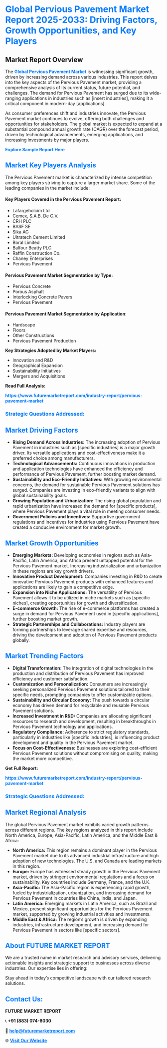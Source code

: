 <h1 style="color: #007BFF;">Global Pervious Pavement Market Report 2025-2033: Driving Factors, Growth Opportunities, and Key Players</h1>

<section id="overview">
<h2>Market Report Overview</h2>
<p>The <a href="https://www.futuremarketreport.com/industry-report/pervious-pavement-market" style="color: #007BFF; text-decoration: none;"><strong>Global Pervious Pavement Market</strong></a> is witnessing significant growth, driven by increasing demand across various industries. This report delves into the key aspects of the Pervious Pavement market, providing a comprehensive analysis of its current status, future potential, and challenges. The demand for Pervious Pavement has surged due to its wide-ranging applications in industries such as [insert industries], making it a critical component in modern-day [applications].</p>
<p>As consumer preferences shift and industries innovate, the Pervious Pavement market continues to evolve, offering both challenges and opportunities for stakeholders. The global market is expected to expand at a substantial compound annual growth rate (CAGR) over the forecast period, driven by technological advancements, emerging applications, and increasing investments by major players.</p>
</section>

<section id="overview">
<p><a href="https://www.futuremarketreport.com/request-sample/reportId=110615" style="color: #007BFF; text-decoration: none;"><strong>Explore Sample Report Here</strong></a></p>
</section>

<section id="key-players">
<h2 style="color: #007BFF;">Market Key Players Analysis</h2>
<p>The Pervious Pavement market is characterized by intense competition among key players striving to capture a larger market share. Some of the leading companies in the market include:</p>
<h4>Key Players Covered in the Pervious Pavement Report:</h4>
<ul><li>Lafargeholcim Ltd</li><li>Cemex, S.A.B. De C.V.</li><li>CRH PLC</li><li>BASF SE</li><li>Sika AG</li><li>Ultratech Cement Limited</li><li>Boral Limited</li><li>Balfour Beatty PLC</li><li>Raffin Construction Co.</li><li>Chaney Enterprises</li><li>Pervious Pavement</li></ul>
<h4>Pervious Pavement Market Segmentation by Type:</h4>
<ul><li>Pervious Concrete</li><li>Porous Asphalt</li><li>Interlocking Concrete Pavers</li><li>Pervious Pavement</li></ul>

<h4>Pervious Pavement Market Segmentation by Application:</h4>
<ul><li>Hardscape</li><li>Floors</li><li>Other Constructions</li><li>Pervious Pavement Production</li></ul>
<p><strong>Key Strategies Adopted by Market Players:</strong></p>
<ul>
<li>Innovation and R&D</li>
<li>Geographical Expansion</li>
<li>Sustainability Initiatives</li>
<li>Mergers and Acquisitions</li>
</ul>
</section>

<section>
<p><strong>Read Full Analysis: </strong></p><a href="https://www.futuremarketreport.com/industry-report/pervious-pavement-market" style="color: #007BFF; text-decoration: none;"><strong>https://www.futuremarketreport.com/industry-report/pervious-pavement-market</strong></a>
<h3 style="color: #007BFF;">Strategic Questions Addressed:</h3>
</section>

<section id="driving-factors">
<h2 style="color: #007BFF;">Market Driving Factors</h2>
<ul>
<li><strong>Rising Demand Across Industries:</strong> The increasing adoption of Pervious Pavement in industries such as [specific industries] is a major growth driver. Its versatile applications and cost-effectiveness make it a preferred choice among manufacturers.</li>
<li><strong>Technological Advancements:</strong> Continuous innovations in production and application technologies have enhanced the efficiency and performance of Pervious Pavement, further boosting market demand.</li>
<li><strong>Sustainability and Eco-Friendly Initiatives:</strong> With growing environmental concerns, the demand for sustainable Pervious Pavement solutions has surged. Companies are investing in eco-friendly variants to align with global sustainability goals.</li>
<li><strong>Growing Population and Urbanization:</strong> The rising global population and rapid urbanization have increased the demand for [specific products], where Pervious Pavement plays a vital role in meeting consumer needs.</li>
<li><strong>Government Policies and Incentives:</strong> Supportive government regulations and incentives for industries using Pervious Pavement have created a conducive environment for market growth.</li>
</ul>
</section>

<section id="growth-opportunities">
<h2 style="color: #007BFF;">Market Growth Opportunities</h2>
<ul>
<li><strong>Emerging Markets:</strong> Developing economies in regions such as Asia-Pacific, Latin America, and Africa present untapped potential for the Pervious Pavement market. Increasing industrialization and urbanization in these regions are key growth drivers.</li>
<li><strong>Innovative Product Development:</strong> Companies investing in R&D to create innovative Pervious Pavement products with enhanced features and applications are likely to gain a competitive edge.</li>
<li><strong>Expansion into Niche Applications:</strong> The versatility of Pervious Pavement allows it to be utilized in niche markets such as [specific niches], creating opportunities for growth and diversification.</li>
<li><strong>E-commerce Growth:</strong> The rise of e-commerce platforms has created a surge in demand for Pervious Pavement used in [specific applications], further boosting market growth.</li>
<li><strong>Strategic Partnerships and Collaborations:</strong> Industry players are forming partnerships to leverage shared expertise and resources, driving the development and adoption of Pervious Pavement products globally.</li>
</ul>
</section>

<section id="trending-factors">
<h2 style="color: #007BFF;">Market Trending Factors</h2>
<ul>
<li><strong>Digital Transformation:</strong> The integration of digital technologies in the production and distribution of Pervious Pavement has improved efficiency and customer satisfaction.</li>
<li><strong>Customization and Personalization:</strong> Consumers are increasingly seeking personalized Pervious Pavement solutions tailored to their specific needs, prompting companies to offer customizable options.</li>
<li><strong>Sustainability and Circular Economy:</strong> The push towards a circular economy has driven demand for recyclable and reusable Pervious Pavement solutions.</li>
<li><strong>Increased Investment in R&D:</strong> Companies are allocating significant resources to research and development, resulting in breakthroughs in Pervious Pavement technology and applications.</li>
<li><strong>Regulatory Compliance:</strong> Adherence to strict regulatory standards, particularly in industries like [specific industries], is influencing product development and quality in the Pervious Pavement market.</li>
<li><strong>Focus on Cost-Effectiveness:</strong> Businesses are exploring cost-efficient Pervious Pavement solutions without compromising on quality, making the market more competitive.</li>
</ul>
</section>

<section>
<p><strong>Get Full Report: </strong></p><a href="https://www.futuremarketreport.com/industry-report/pervious-pavement-market" style="color: #007BFF; text-decoration: none;"><strong>https://www.futuremarketreport.com/industry-report/pervious-pavement-market</strong></a>
<h3 style="color: #007BFF;">Strategic Questions Addressed:</h3>
</section>


<section id="regional-analysis">
<h2 style="color: #007BFF;">Market Regional Analysis</h2>
<p>The global Pervious Pavement market exhibits varied growth patterns across different regions. The key regions analyzed in this report include North America, Europe, Asia-Pacific, Latin America, and the Middle East & Africa:</p>
<ul>
<li><strong>North America:</strong> This region remains a dominant player in the Pervious Pavement market due to its advanced industrial infrastructure and high adoption of new technologies. The U.S. and Canada are leading markets in this region.</li>
<li><strong>Europe:</strong> Europe has witnessed steady growth in the Pervious Pavement market, driven by stringent environmental regulations and a focus on sustainability. Key countries include Germany, France, and the U.K.</li>
<li><strong>Asia-Pacific:</strong> The Asia-Pacific region is experiencing rapid growth, fueled by industrialization, urbanization, and increasing demand for Pervious Pavement in countries like China, India, and Japan.</li>
<li><strong>Latin America:</strong> Emerging markets in Latin America, such as Brazil and Mexico, present significant opportunities for the Pervious Pavement market, supported by growing industrial activities and investments.</li>
<li><strong>Middle East & Africa:</strong> The region’s growth is driven by expanding industries, infrastructure development, and increasing demand for Pervious Pavement in sectors like [specific sectors].</li>
</ul>
</section>

<footer>
<h2 style="color: #007BFF;">About FUTURE MARKET REPORT</h2>
<p>We are a trusted name in market research and advisory services, delivering actionable insights and strategic support to businesses across diverse industries. Our expertise lies in offering:</p>

<p>Stay ahead in today’s competitive landscape with our tailored research solutions.</p>

<h2 style="color: #007BFF;">Contact Us:</h2>
<p><strong>FUTURE MARKET REPORT</strong></p>
<p>📞 <strong>+91 (883) 074-8030</strong></p>
<p>📧 <strong><a href="mailto:help@futuremarketreport.com" style="color: #007BFF;">help@futuremarketreport.com</a></strong></p>
<p>🌐 <strong><a href="https://www.futuremarketreport.com/" style="color: #007BFF;">Visit Our Website</a></strong></p>
</footer>